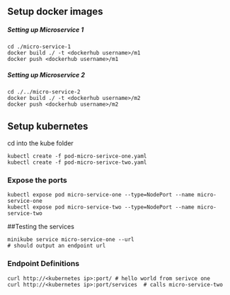 ## Setup docker images

##### Setting up Microservice 1
```
cd ./micro-service-1
docker build ./ -t <dockerhub username>/m1
docker push <dockerhub username>/m1
```

##### Setting up Microservice 2
```
cd ./../micro-service-2
docker build ./ -t <dockerhub username>/m2
docker push <dockerhub username>/m2
```

## Setup kubernetes
cd into the kube folder
```
kubectl create -f pod-micro-serivce-one.yaml
kubectl create -f pod-micro-serivce-two.yaml
```
### Expose the ports
```
kubectl expose pod micro-service-one --type=NodePort --name micro-service-one
kubectl expose pod micro-service-two --type=NodePort --name micro-service-two
```

##Testing the services
```
minikube service micro-service-one --url
# should output an endpoint url
```

### Endpoint Definitions
```
curl http://<kubernetes ip>:port/ # hello world from serivce one
curl http://<kubernetes ip>:port/services  # calls micro-service-two 

```